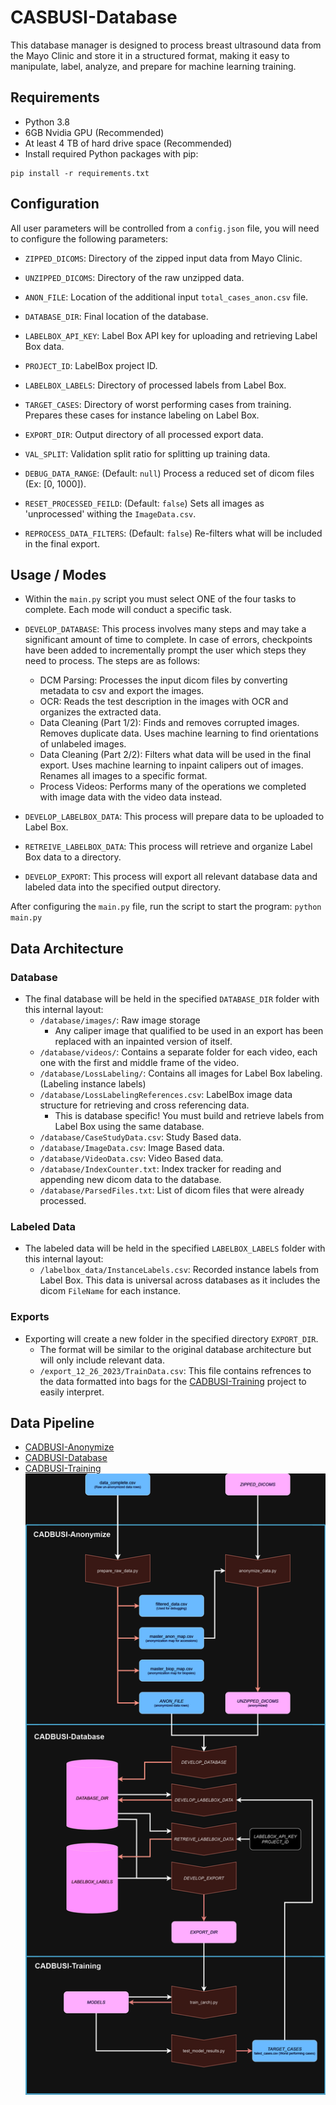 # CASBUSI-Database
This database manager is designed to process breast ultrasound data from the Mayo Clinic and store it in a structured format, making it easy to manipulate, label, analyze, and prepare for machine learning training.

## Requirements
- Python 3.8
- 6GB Nvidia GPU (Recommended)
- At least 4 TB of hard drive space (Recommended)
- Install required Python packages with pip:
```
pip install -r requirements.txt
```


## Configuration
All user parameters will be controlled from a `config.json` file, you will need to configure the following parameters:

- `ZIPPED_DICOMS`: Directory of the zipped input data from Mayo Clinic.
- `UNZIPPED_DICOMS`: Directory of the raw unzipped data. 
- `ANON_FILE`: Location of the additional input `total_cases_anon.csv` file.
- `DATABASE_DIR`: Final location of the database.

- `LABELBOX_API_KEY`: Label Box API key for uploading and retrieving Label Box data.
- `PROJECT_ID`: LabelBox project ID.
- `LABELBOX_LABELS`: Directory of processed labels from Label Box.
- `TARGET_CASES`: Directory of worst performing cases from training. Prepares these cases for instance labeling on Label Box.

- `EXPORT_DIR`: Output directory of all processed export data.
- `VAL_SPLIT`: Validation split ratio for splitting up training data.

- `DEBUG_DATA_RANGE`: (Default: `null`) Process a reduced set of dicom files (Ex: [0, 1000]).
- `RESET_PROCESSED_FEILD`: (Default: `false`) Sets all images as 'unprocessed' withing the `ImageData.csv`.
- `REPROCESS_DATA_FILTERS`: (Default: `false`) Re-filters what will be included in the final export. 



## Usage / Modes
- Within the `main.py` script you must select ONE of the four tasks to complete. Each mode will conduct a specific task.

- `DEVELOP_DATABASE`: This process involves many steps and may take a significant amount of time to complete. In case of errors, checkpoints have been added to incrementally prompt the user which steps they need to process. The steps are as follows:
    - DCM Parsing: Processes the input dicom files by converting metadata to csv and export the images.
    - OCR: Reads the test description in the images with OCR and organizes the extracted data.
    - Data Cleaning (Part 1/2): Finds and removes corrupted images. Removes duplicate data. Uses machine learning to find orientations of unlabeled images.
    - Data Cleaning (Part 2/2): Filters what data will be used in the final export. Uses machine learning to inpaint calipers out of images. Renames all images to a specific format. 
    - Process Videos: Performs many of the operations we completed with image data with the video data instead.
- `DEVELOP_LABELBOX_DATA`: This process will prepare data to be uploaded to Label Box. 
- `RETREIVE_LABELBOX_DATA`: This process will retrieve and organize Label Box data to a directory.
- `DEVELOP_EXPORT`: This process will export all relevant database data and labeled data into the specified output directory.

After configuring the `main.py` file, run the script to start the program:
`python main.py`



## Data Architecture
### Database
- The final database will be held in the specified `DATABASE_DIR` folder with this internal layout:
    - `/database/images/`: Raw image storage
        - Any caliper image that qualified to be used in an export has been replaced with an inpainted version of itself.
    - `/database/videos/`: Contains a separate folder for each video, each one with the first and middle frame of the video. 
    - `/database/LossLabeling/`: Contains all images for Label Box labeling. (Labeling instance labels)
    - `/database/LossLabelingReferences.csv`: LabelBox image data structure for retrieving and cross referencing data.
        - This is database specific! You must build and retrieve labels from Label Box using the same database. 
    - `/database/CaseStudyData.csv`: Study Based data.
    - `/database/ImageData.csv`: Image Based data.
    - `/database/VideoData.csv`: Video Based data.
    - `/database/IndexCounter.txt`: Index tracker for reading and appending new dicom data to the database.
    - `/database/ParsedFiles.txt`: List of dicom files that were already processed.

### Labeled Data
- The labeled data will be held in the specified `LABELBOX_LABELS` folder with this internal layout:
    - `/labelbox_data/InstanceLabels.csv`: Recorded instance labels from Label Box. This data is universal across databases as it includes the dicom `FileName` for each instance.

### Exports
- Exporting will create a new folder in the specified directory `EXPORT_DIR`.
    - The format will be similar to the original database architecture but will only include relevant data.
    - `/export_12_26_2023/TrainData.csv`: This file contains refrences to the data formatted into bags for the [CADBUSI-Training](https://github.com/Poofy1/CADBUSI-Training) project to easily interpret.



## Data Pipeline
- [CADBUSI-Anonymize](https://github.com/Poofy1/CADBUSI-Anonymize)
- [CADBUSI-Database](https://github.com/Poofy1/CADBUSI-Database)
- [CADBUSI-Training](https://github.com/Poofy1/CADBUSI-Training)
![CASBUSI Pipeline](/pipeline/CADBUSI-Pipeline.png)

